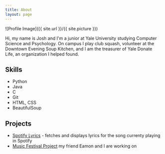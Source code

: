 ```yaml
---
title: About
layout: page
---
```

![Profile Image]({{ site.url }}/{{ site.picture }})

<p>Hi, my name is Josh and I'm a junior at Yale University studying Computer Science and Psychology. On campus
I play club squash, volunteer at the Downtown Evening Soup Kitchen, and I am the treasurer of Yale Donate Life,
an organization I helped found.</p>

<h2>Skills</h2>

<ul class="skill-list">
	<li>Python</li>
	<li>Java</li>
	<li>C</li>
	<li>Git</li>
	<li>HTML, CSS</li>
	<li>BeautifulSoup</li>
</ul>

<h2>Projects</h2>

<ul>
	<li><a href="https://github.com/jclarktennis/SpotifyLyrics">Spotify Lyrics</a> - fetches and displays lyrics for the song
		currenty playing in Spotify</li>
	<li><a href="https://github.com/">Music Festival Project</a> my friend Eamon and I are working on </li>
</ul>
